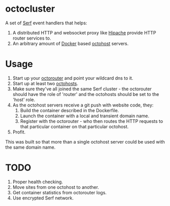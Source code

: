 octocluster
=============

A set of [Serf](http://www.serfdom.io/) event handlers that helps:

1. A distributed HTTP and websocket proxy like [Hipache](https://github.com/dotcloud/hipache) provide HTTP router services to.
2. An arbitrary amount of [Docker](http://www.docker.io/) based [octohost](http://www.octohost.io/) servers.

Usage
=========

1. Start up your [octorouter](https://github.com/octohost/octorouter) and point your wildcard dns to it.
2. Start up at least two [octohosts](http://www.octohost.io/).
3. Make sure they've all joined the same Serf cluster - the octorouter should have the role of 'router' and the octohosts should be set to the 'host' role.
4. As the octohost servers receive a git push with website code, they:
   1. Build the container described in the Dockerfile.
   2. Launch the container with a local and transient domain name.
   3. Register with the octorouter - who then routes the HTTP requests to that particular container on that particular octohost.
5. Profit.

This was built so that more than a single octohost server could be used with the same domain name.

TODO
=========

1. Proper health checking.
2. Move sites from one octohost to another.
3. Get container statistics from octorouter logs.
4. Use encrypted Serf network.
